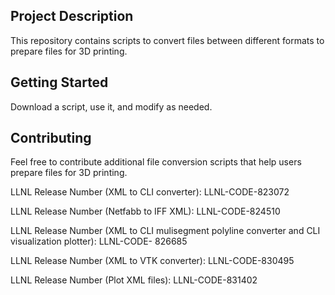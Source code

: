 ## Project Description
This repository contains scripts to convert files between different formats to prepare files for 3D printing.

## Getting Started
Download a script, use it, and modify as needed.

## Contributing
Feel free to contribute additional file conversion scripts that help users prepare files for 3D printing.



LLNL Release Number (XML to CLI converter): LLNL-CODE-823072

LLNL Release Number (Netfabb to IFF XML): LLNL-CODE-824510

LLNL Release Number (XML to CLI mulisegment polyline converter and CLI visualization plotter): LLNL-CODE- 826685

LLNL Release Number (XML to VTK converter): LLNL-CODE-830495

LLNL Release Number (Plot XML files): LLNL-CODE-831402
